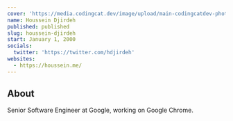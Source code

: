 ```yaml
---
cover: 'https://media.codingcat.dev/image/upload/main-codingcatdev-photo/podcast-guest/hdjirdeh'
name: Houssein Djirdeh
published: published
slug: houssein-djirdeh
start: January 1, 2000
socials:
  twitter: 'https://twitter.com/hdjirdeh'
websites:
  - https://houssein.me/
---
```


## About

Senior Software Engineer at Google, working on Google Chrome.
